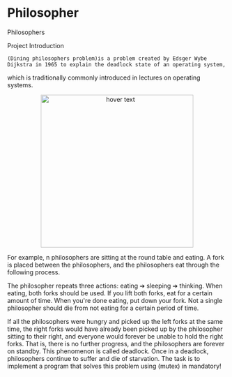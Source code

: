 # Philosopher
Philosophers 


Project Introduction

    (Dining philosophers problem)is a problem created by Edsger Wybe Dijkstra in 1965 to explain the deadlock state of an operating system,
which is traditionally commonly introduced in lectures on operating systems.

<p align="center">
  <img src="https://velog.velcdn.com/images%2Fdogfootbirdfoot%2Fpost%2F126372e4-5c99-4115-aff4-4854d2758c17%2Fphilosophers.png" width="350" title="hover text">
</p>

For example, n philosophers are sitting at the round table and eating. A fork is placed between the philosophers, and the philosophers eat through the following process.

The philosopher repeats three actions: eating ➔ sleeping ➔ thinking.
        When eating, both forks should be used.
        If you lift both forks, eat for a certain amount of time.
        When you're done eating, put down your fork.
        Not a single philosopher should die from not eating for a certain period of time.
        
If all the philosophers were hungry and picked up the left forks at the same time,
the right forks would have already been picked up by the philosopher sitting to their right, 
and everyone would forever be unable to hold the right forks. That is, there is no further progress,
and the philosophers are forever on standby. This phenomenon is called deadlock.
Once in a deadlock, philosophers continue to suffer and die of starvation.
The task is to implement a program that solves this problem using (mutex) in mandatory!
